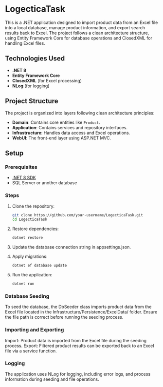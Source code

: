 # LogecticaTask

This is a .NET application designed to import product data from an Excel file into a local database, manage product information, and export search results back to Excel. The project follows a clean architecture structure, using Entity Framework Core for database operations and ClosedXML for handling Excel files.

## Technologies Used
- **.NET 8**
- **Entity Framework Core**
- **ClosedXML** (for Excel processing)
- **NLog** (for logging)

## Project Structure
The project is organized into layers following clean architecture principles:

- **Domain**: Contains core entities like `Product`.
- **Application**: Contains services and repository interfaces.
- **Infrastructure**: Handles data access and Excel operations.
- **WebUI**: The front-end layer using ASP.NET MVC.

## Setup

### Prerequisites
- [.NET 8 SDK](https://dotnet.microsoft.com/download/dotnet/8.0)
- SQL Server or another database

### Steps
1. Clone the repository:
   ```bash
   git clone https://github.com/your-username/LogecticaTask.git
   cd LogecticaTask
2. Restore dependencies:
    ```bash
    dotnet restore
3. Update the database connection string in appsettings.json.

4. Apply migrations:
    ```bash
    dotnet ef database update
5. Run the application:
    ```bash
    dotnet run

    
### Database Seeding
To seed the database, the DbSeeder class imports product data from the Excel file located in the Infrastructure/Persistence/ExcelData/ folder. Ensure the file path is correct before running the seeding process.

### Importing and Exporting
Import: Product data is imported from the Excel file during the seeding process.
Export: Filtered product results can be exported back to an Excel file via a service function.

### Logging
The application uses NLog for logging, including error logs, and process information during seeding and file operations.

